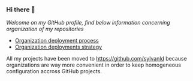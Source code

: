 ### Hi there 👋

*Welcome on my GitHub profile, find below information concerning organization of my repositories*

* [Organization deployment process](docs/deployment-process.md)
* [Organization deployments strategy](docs/deployment-strategy.md)

All my projects have been moved to https://github.com/sylvanld because organizations are way more convenient in order to keep homogeneous configuration accross GitHub projects.
